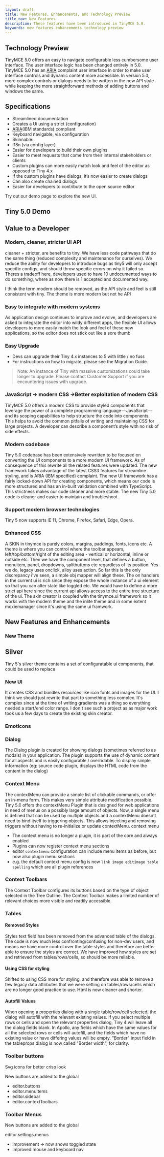 ```yaml
---
layout: draft
title: New Features, Enhancements, and Technology Preview
title_nav: New Features
description: These features have been introduced in TinyMCE 5.0.
keywords: new features enhancements technology preview
---
```


## Technology Preview

TinyMCE 5.0 offers an easy to navigate configurable less cumbersome user interface. The user interface logic has been changed entirely in 5.0. TinyMCE 5.0 has an [ARIA](https://www.ibm.com/able/checklists.html) complaint user interface in order to make user interface controls and dynamic content more accessible. In version 5.0, more complex controls or dialogs needs to be written in the new API style while keeping the more straightforward methods of adding buttons and windows the same.

## Specifications

* Streamlined documentation
* Creates a Ui using a strict {configuration}
* [ARIA](https://www.ibm.com/able/checklists.html)(IBM standards) compliant
* Keyboard navigable, via configuration
* Skinnable:
* I18n (via config layer)
* Easier for developers to build their own plugins
* Easier to meet requests that come from their internal stakeholders or clients
* Custom plugins can more easily match look and feel of the editor as opposed to Tiny 4.x
* If the custom plugins have dialogs, it’s now easier to create dialogs
* Can also create chained dialogs
* Easier for developers to contribute to the open source editor

Try out our demo page to explore the new UI.

## Tiny 5.0 Demo

## Value to a Developer

### Modern, cleaner, stricter UI API

cleaner + stricter, are benefits to tiny. We have less code pathways that do the same thing (reduced complexity and maintenance for ourselves). We reduce the ability for developers to introduce bugs as tiny5 will only accept specific configs, and should throw specific errors on why it failed so. Theres a tradeoff here, developers used to have 10 undocumented ways to do something, where as now there is 1 accepted and documented way.

I think the term modern should be removed, as the API style and feel is still consistent with tiny. The theme is more modern but not he API

### Easy to integrate with modern systems

As application design continues to improve and evolve, and developers are asked to integrate the editor into wildy different apps, the flexible UI allows developers to more easily match the look and feel of these new applications, so the editor does not stick out like a sore thumb

### Easy Upgrade

* Devs can upgrade their Tiny 4.x instances to 5 with little / no fuss
* For instructions on how to migrate, please see the Migration Guide<link>.

> Note: An instance of Tiny with massive customizations could take longer to upgrade. Please contact Customer Support<link> if you are encountering issues with upgrade.

### JavaScript → modern CSS →Better exploitation of modern CSS

TinyMCE 5.0 offers a modern CSS to provide styled components that leverage the power of a complete programming language — JavaScript — and its scoping capabilities to help structure the code into components. This helps to avoid the common pitfalls of writing and maintaining CSS for large projects. A developer can describe a component’s style with no risk of side effects.

### Modern codebase

Tiny 5.0 codebase has been extensively rewritten to be focused on converting the UI components to a more modern UI framework. As of consequence of this rewrite all the related features were updated. The new framework takes advantage of the latest CSS3 features for streamline styling, and is ARIA (IBM specified) complaint. The new UI framework has a fairly locked-down API for creating components, which means our code is more structured and has an in-built validation combined with TypeScript. This strictness makes our code cleaner and more stable. The new Tiny 5.0 code is cleaner and easier to maintain and troubleshoot.

### Support modern browser technologies
Tiny 5 now supports IE 11, Chrome, Firefox, Safari, Edge, Opera.

### Enhanced CSS

A SKIN in tinymce is purely colors, margins, paddings, fonts, icons etc. A theme is where you can control where the toolbar appears, left/top/bottom/right of the editing area - vertical or horizontal, inline or outside etc. Then we have the component level, that defines a button, menuitem, panel, dropdowns, splitbuttons etc regardless of its position.
Yes we do, legacy uses onclick, alloy uses action. So far this is the only discrepancy i've seen, a simple obj mapper will align these. The on<event> handlers in the current ui is rich since they expose the whole instance of a ui element so that you can alter state like toggled etc. We would have to define a more strict api here since the current api allows access to the entire tree structure of the ui.
The skin creator is coupled with the tinymce.ui framework so it works with the modern theme and the inlite theme and in some extent moxiemanager since it's using the same ui framwork.


## New Features and Enhancements

### New Theme

## Silver

Tiny 5's silver theme contains a set of configuratable ui components, that could be used to replace


### New UI

It creates CSS and bundles resources like icon fonts and images for the UI. I think we should just rewrite that part to something less complex. It's complex since at the time of writing gradients was a thing so everything needed a start/end color range. I don't see such a project as as major work took us a few days to create the existing skin creator.


### Emoticons

### Dialog

The Dialog plugin is created for showing dialogs (sometimes referred to as modals) in your application. The plugin supports the use of dynamic content for all aspects and is easily configurable / overridable. To display simple information (eg: source code plugin, displays the HTML code from the content in the dialog)

### Context Menu

The contextMenu can provide a simple list of clickable commands, or offer an in-menu form. This makes very simple attribute modification possible. Tiny 5.0 offers the contextMenu Plugin that is designed for web applications in need of menus on a possibly large amount of objects. Now, a single menu is defined that can be used by multiple objects and a contextMenu doesn't need to bind itself to triggering objects. This allows injecting and removing triggers without having to re-initialize or update contextMenu.
context menu

* The context menu is no longer a plugin, it is part of the core and always enabled
* Plugins can now register context menu sections
* editor `contextmenu` configuration can include menu items as before, but now also plugin menu sections
* e.g. the default context menu config is now `link image editimage table spelling` which are all plugin references

### Context Toolbars

The Context Toolbar configures its buttons based on the type of object selected in the Tree Outline. The Context Toolbar makes a limited number of relevant choices more visible and readily accessible.

### Tables

#### Removed Styles

Styles text field has been removed from the advanced table of the dialogs. The code is now much less confronting/confusing for non-dev users, and means we have more control over the table styles and therefore are better able to ensure the styles are correct.
We have improved how styles are set and retrieved from tables/rows/cells, so should be more reliable.

#### Using CSS for styling

Shifted to using CSS more for styling, and therefore was able to remove a few legacy data attributes that we were setting on tables/rows/cells which are no longer good practice to use. Html is now cleaner and shorter.

#### Autofill Values

When opening a properties dialog with a single table/row/cell selected, the dialog will autofill with the relevant existing values. If you select multiple rows or cells and open the relevant properties dialog, Tiny 4 will leave all the dialog fields blank. In Apollo, any fields which have the same values for all the selected rows or cells will autofill, and the fields which have no existing value or have differing values will be empty.
"Border" input field in the tableprops dialog is now called "Border width", for clarity.

### Toolbar buttons

Svg icons for better crisp look

New buttons are added to the global

* editor.buttons
* editor.menuItems
* editor.sidebar
* editor.contextToolbars


### Toolbar Menus

New buttons are added to the global

editor.settings.menus

* Improvement -> now shows toggled state
* Improved mouse and keyboard nav

